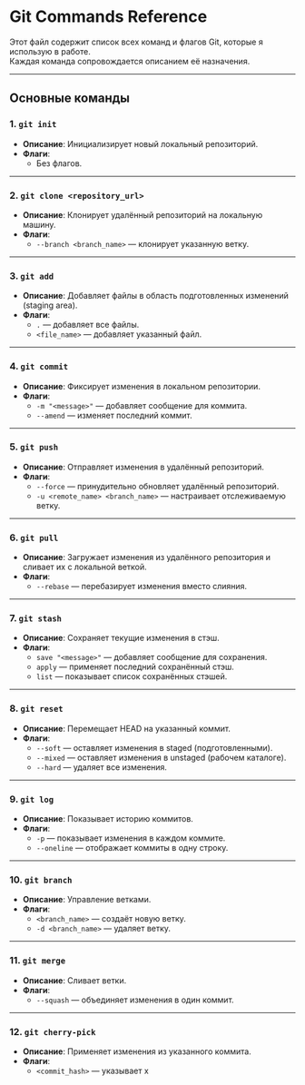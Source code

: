 # Git Commands Reference

Этот файл содержит список всех команд и флагов Git, которые я использую в работе.  
Каждая команда сопровождается описанием её назначения.

---

## Основные команды

### 1. `git init`
- **Описание**: Инициализирует новый локальный репозиторий.
- **Флаги**: 
  - Без флагов.

---

### 2. `git clone <repository_url>`
- **Описание**: Клонирует удалённый репозиторий на локальную машину.
- **Флаги**:
  - `--branch <branch_name>` — клонирует указанную ветку.

---

### 3. `git add`
- **Описание**: Добавляет файлы в область подготовленных изменений (staging area).
- **Флаги**:
  - `.` — добавляет все файлы.
  - `<file_name>` — добавляет указанный файл.

---

### 4. `git commit`
- **Описание**: Фиксирует изменения в локальном репозитории.
- **Флаги**:
  - `-m "<message>"` — добавляет сообщение для коммита.
  - `--amend` — изменяет последний коммит.

---

### 5. `git push`
- **Описание**: Отправляет изменения в удалённый репозиторий.
- **Флаги**:
  - `--force` — принудительно обновляет удалённый репозиторий.
  - `-u <remote_name> <branch_name>` — настраивает отслеживаемую ветку.

---

### 6. `git pull`
- **Описание**: Загружает изменения из удалённого репозитория и сливает их с локальной веткой.
- **Флаги**:
  - `--rebase` — перебазирует изменения вместо слияния.

---

### 7. `git stash`
- **Описание**: Сохраняет текущие изменения в стэш.
- **Флаги**:
  - `save "<message>"` — добавляет сообщение для сохранения.
  - `apply` — применяет последний сохранённый стэш.
  - `list` — показывает список сохранённых стэшей.

---

### 8. `git reset`
- **Описание**: Перемещает HEAD на указанный коммит.
- **Флаги**:
  - `--soft` — оставляет изменения в staged (подготовленными).
  - `--mixed` — оставляет изменения в unstaged (рабочем каталоге).
  - `--hard` — удаляет все изменения.

---

### 9. `git log`
- **Описание**: Показывает историю коммитов.
- **Флаги**:
  - `-p` — показывает изменения в каждом коммите.
  - `--oneline` — отображает коммиты в одну строку.

---

### 10. `git branch`
- **Описание**: Управление ветками.
- **Флаги**:
  - `<branch_name>` — создаёт новую ветку.
  - `-d <branch_name>` — удаляет ветку.

---

### 11. `git merge`
- **Описание**: Сливает ветки.
- **Флаги**:
  - `--squash` — объединяет изменения в один коммит.

---

### 12. `git cherry-pick`
- **Описание**: Применяет изменения из указанного коммита.
- **Флаги**:
  - `<commit_hash>` — указывает х

